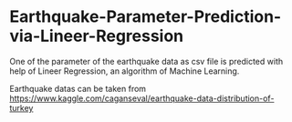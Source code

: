 # Earthquake-Parameter-Prediction-via-Lineer-Regression
One of the parameter of the earthquake data as csv file is predicted with help of Lineer Regression, an algorithm of Machine Learning.

Earthquake datas can be taken from https://www.kaggle.com/caganseval/earthquake-data-distribution-of-turkey

